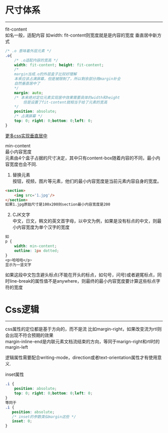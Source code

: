 # 尺寸体系      
---     
fit-content     
如名一般，适配内容
如width: fit-content则宽度就是是内容的宽度
垂直居中新方式
```css
/* .o 意味着外层元素 */
.o{
    /* .o适配内容的宽高 */
    width: fit-content; height: fit-content;
    /* 
    margin当成.o的外层盒子比较好理解 
    本来应该占满屏幕，但是被限制了，所以剩余部分用margin补全
    自然垂直居中了
    */
    margin: auto;
    /* 本来绝对定位元素实现居中效果需要具体的width和height
        但是设置了fit-content就相当于给了元素的宽高
    */
    position: absolute;
    /* 占满屏幕 */
    top: 0; right: 0;bottom: 0;left: 0;
}
```    
[更多css实现垂直居中](https://www.cnblogs.com/hutuzhu/p/4450850.html)         

min-content       
最小内容宽度      
元素由4个盒子占据的尺寸决定，其中只有content-box随着内容的不同，最小内容宽度也会不同.      
1. 替换元素      
按钮，视频，图片等元素，他们的最小内容宽度是当前元素内容自身的宽度。    
```html
<section>
    <img src='1.jpg'/>
</section>
如果1.jpg原始尺寸是100x200则section最小内容宽度是200
```      

2. CJK文字     
中文，日文，韩文的英文首字母，以中文为例，如果是没有标点的中文，则最小内容宽度为单个汉字的宽度
```css
如
p {
    width: min-content;
    outline: 1px dotted;
}
<p>哈哈哈</p>
显示为一竖文字
```     
如果这段中文包含避头标点(不能在开头的标点，如句号，问号)或者避尾标点，同时line-break的属性值不是anywhere，则最终的最小内容宽度要计算这些标点字符的宽度     



# Css逻辑    
---     
css属性的定位都是基于方向的，而不是流
比如margin-right，如果改变流为rtl则会出现不符合预期的效果     
margin-inline-end是内联元素文档流结束的方向，等同于marign-right和rtl时的margin-left    

逻辑属性需要配合writing-mode，direction或者text-orientation属性才有使用意义.     


inset属性     
```css
.i {
    position: absolute;
    top: 0; right: 0;bottom: 0;left: 0;
}
等同于
.i {
   position: absolute;
   /* inset的参数类似margin这些 */
   inset: 0;
}
```